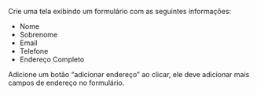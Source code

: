 Crie uma tela exibindo um formulário com as seguintes informações:

- Nome
- Sobrenome
- Email
- Telefone
- Endereço Completo

Adicione um botão “adicionar endereço” ao clicar, ele deve adicionar mais campos de endereço no formulário.
